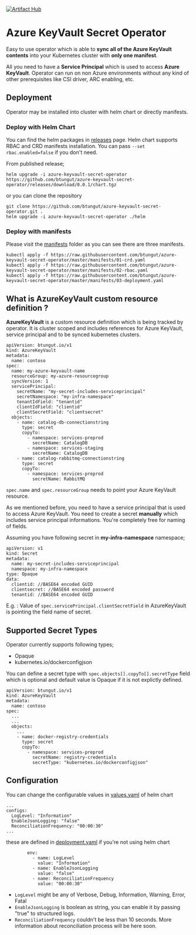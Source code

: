 [![Artifact Hub](https://img.shields.io/endpoint?url=https://artifacthub.io/badge/repository/azure-keyvault-secret-operator)](https://artifacthub.io/packages/search?repo=azure-keyvault-secret-operator)
# Azure KeyVault Secret Operator
Easy to use operator which is able to **sync all of the Azure KeyVault contents** into your Kubernetes cluster with **only one manifest**. 

All you need to have a **Service Principal** which is used to access **Azure KeyVault**.
Operator can run on non Azure environments without any kind of other prerequisites like CSI driver, ARC enabling, etc.

## Deployment
Operator may be installed into cluster with helm chart or directly manifests.
### Deploy with Helm Chart
You can find the helm packages in [releases](https://github.com/btungut/azure-keyvault-secret-operator/releases) page. Helm chart supports RBAC and CRD manifests installation. You can pass `--set rbac.enabled=false` if you don't need.

From published release;

```
helm upgrade -i azure-keyvault-secret-operator https://github.com/btungut/azure-keyvault-secret-operator/releases/download/0.0.1/chart.tgz
```

or you can clone the repository

```
git clone https://github.com/btungut/azure-keyvault-secret-operator.git .
helm upgrade -i azure-keyvault-secret-operator ./helm
```

### Deploy with manifests 
Please visit the [manifests](https://github.com/btungut/azure-keyvault-secret-operator/tree/master/manifests) folder as you can see there are three manifests.

```
kubectl apply -f https://raw.githubusercontent.com/btungut/azure-keyvault-secret-operator/master/manifests/01-crd.yaml
kubectl apply -f https://raw.githubusercontent.com/btungut/azure-keyvault-secret-operator/master/manifests/02-rbac.yaml
kubectl apply -f https://raw.githubusercontent.com/btungut/azure-keyvault-secret-operator/master/manifests/03-deployment.yaml
```


## What is AzureKeyVault custom resource definition ?
**AzureKeyVault** is a custom resource definition which is being tracked by operator. It is cluster scoped and includes references for Azure KeyVault, service principal and to be synced kubernetes clusters.

```
apiVersion: btungut.io/v1
kind: AzureKeyVault
metadata:
  name: contoso
spec:
  name: my-azure-keyvault-name
  resourceGroup: my-azure-resourcegroup
  syncVersion: 1
  servicePrincipal:
    secretName: "my-secret-includes-serviceprincipal"
    secretNamespace: "my-infra-namespace"
    tenantIdField: "tenantid"
    clientIdField: "clientid"
    clientSecretField: "clientsecret"
  objects:
    - name: catalog-db-connectionstring
      type: secret
      copyTo:
        - namespace: services-preprod
          secretName: CatalogDB
        - namespace: services-staging
          secretName: CatalogDB
    - name: catalog-rabbitmq-connectionstring
      type: secret
      copyTo:
        - namespace: services-preprod
          secretName: RabbitMQ
```

`spec.name` and `spec.resourceGroup` needs to point your Azure KeyVault resource.

As we mentioned before, you need to have a service principal that is used to access Azure KeyVault. You need to create a secret **manually** which includes service principal informations. You're completely free for naming of fields. 

Assuming you have following secret in **my-infra-namespace** namespace;
```
apiVersion: v1
kind: Secret
metadata:
  name: my-secret-includes-serviceprincipal
  namespace: my-infra-namespace
type: Opaque
data:
  clientid: //BASE64 encoded GUID
  clientsecret: //BASE64 encoded password
  tenantid: //BASE64 encoded GUID
```
E.g. : Value of `spec.servicePrincipal.clientSecretField` in AzureKeyVault is pointing the field name of secret. 

## Supported Secret Types
Operator currently supports following types;
- Opaque
- kubernetes.io/dockerconfigjson

You can define a secret type with `spec.objects[].copyTo[].secretType` field which is optional and default value is Opaque if it is not explictly defined.


```
apiVersion: btungut.io/v1
kind: AzureKeyVault
metadata:
  name: contoso
spec:
  ...
  ...
  objects:
    ...
    - name: docker-registry-credentials
      type: secret
      copyTo:
        - namespace: services-preprod
          secretName: registry-credentials
          secretType: "kubernetes.io/dockerconfigjson"
```

## Configuration
You can change the configurable values in [values.yaml](https://github.com/btungut/azure-keyvault-secret-operator/blob/master/helm/values.yaml) of helm chart

```
...
configs:
  LogLevel: "Information"
  EnableJsonLogging: "false"
  ReconciliationFrequency: "00:00:30"
...
```

these are defined in [deployment.yaml](https://github.com/btungut/azure-keyvault-secret-operator/blob/master/manifests/03-deployment.yaml) if you're not using helm chart

```
        env:
          - name: LogLevel
            value: "Information"
          - name: EnableJsonLogging
            value: "false"
          - name: ReconciliationFrequency
            value: "00:00:30"
```

- `LogLevel` might be any of Verbose, Debug, Information, Warning, Error, Fatal
- `EnableJsonLogging` is boolean as string, you can enable it by passing "true" to structured logs.
- `ReconciliationFrequency` couldn't be less than 10 seconds. More information about reconciliation process will be here soon.

